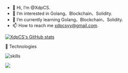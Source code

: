 - 👋 Hi, I’m @XdpCS.
- 👀 I’m interested in Golang、Blockchain、Solidity.
- 🌱 I’m currently learning Golang、Blockchain、Solidity.
- 📫 How to reach me xdpcsyy@gmail.com.

<!---
XdpCS/XdpCS is a ✨ special ✨ repository because its `README.md` (this file) appears on your GitHub profile.
You can click the Preview link to take a look at your changes.
--->
[![XdpCS's GitHub stats](https://github-readme-stats.vercel.app/api?username=XdpCS&count_private=true&show_icons=true&theme=radical&cache_seconds=20)](https://github.com/anuraghazra/github-readme-stats)

🔧 Technologies

![skills](https://skillicons.dev/icons?i=go,ts,js,java,docker,git,redis,graphql,github,idea,bash,jenkins,mysql&theme=dark&&perline=7)

<p>
  <img src="https://github-readme-stats.vercel.app/api/top-langs?username=XdpCS&show_icons=true&locale=en&layout=compact&hide=html&langs_count=20&theme=radical" />
</p>
